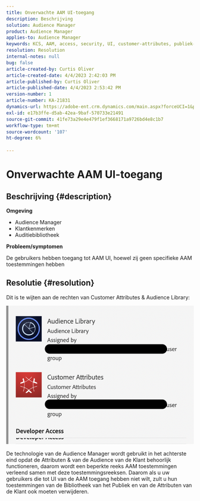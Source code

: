 ```yaml
---
title: Onverwachte AAM UI-toegang
description: Beschrijving
solution: Audience Manager
product: Audience Manager
applies-to: Audience Manager
keywords: KCS, AAM, access, security, UI, customer-attributes, publiek-library
resolution: Resolution
internal-notes: null
bug: false
article-created-by: Curtis Oliver
article-created-date: 4/4/2023 2:42:03 PM
article-published-by: Curtis Oliver
article-published-date: 4/4/2023 2:53:42 PM
version-number: 1
article-number: KA-21831
dynamics-url: https://adobe-ent.crm.dynamics.com/main.aspx?forceUCI=1&pagetype=entityrecord&etn=knowledgearticle&id=e9c726db-f6d2-ed11-a7c7-6045bd006b25
exl-id: e17b3ffe-d5ab-42ea-9baf-570733e21491
source-git-commit: 41fe73a29e4e479f1ef3668171a9726bd4e8c1b7
workflow-type: tm+mt
source-wordcount: '107'
ht-degree: 6%

---
```


# Onverwachte AAM UI-toegang

## Beschrijving {#description}


<b>Omgeving</b>

- Audience Manager
- Klantkenmerken
- Auditiebibliotheek


<b>Probleem/symptomen</b>



De gebruikers hebben toegang tot AAM UI, hoewel zij geen specifieke AAM toestemmingen hebben


## Resolutie {#resolution}


Dit is te wijten aan de rechten van Customer Attributes &amp; Audience Library:

![](assets/0f984131-f8d2-ed11-a7c7-6045bd006b25.png)



De technologie van de Audience Manager wordt gebruikt in het achterste eind opdat de Attributen &amp; van de Audience van de Klant behoorlijk functioneren, daarom wordt een beperkte reeks AAM toestemmingen verleend samen met deze toestemmingsreeksen. Daarom als u uw gebruikers die tot UI van de AAM toegang hebben niet wilt, zult u hun toestemmingen van de Bibliotheek van het Publiek en van de Attributen van de Klant ook moeten verwijderen.
